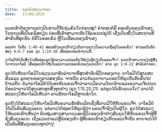```yaml
---
title:  ຄອບຄົວຕ້ອງມາກ່ອນ
date:   17/06/2019
---
```


ພວກເຮົາຕ້ອງການແບ່ງປັນຂ່າວດີກັບກຸ່ມຄົນໃດກ່ອນໝູ່? ຄຳຕອບກໍ່ຄື ຄອບຄົວຂອງເຮົາເອງ. ໃນຖານະທີ່ເປັນຄຣິສຕຽນ ບ່ອນທີ່ເຮົາສາມາດຮັບໃຊ້ພຣະເຢຊູໄດ້ ເຊິ່ງເປັນໜຶ່ງໃນສະຖານທີສຳຄັນທີ່ສຸດນັ້ນ ກໍ່ຄືໃນຄອບຄົວ ຫຼືໃນເຮືອນຂອງເຮົາເອງ

`ພຣະທຳ ໂຢຮັນ 1:40-42 ສອນຫຍັງພວກເຮົາກ່ຽວກັບການແບ່ງປັນຄວາມເຊື່ອຢູ່ໃນຄອບຄົວ? ອ່ານພະບັນຍັດສອງ 6:6.7 ແລະ ຣຸດ 1:14-18 ເພື່ອຊ່ອຍຕອບຄຳຖາມນີ້.`

`ນາໂອມີໄດ້ເຮັດສິ່ງໃດເພື່ອຊ່ອຍລູກໄພ້ຂອງລາວແຕ່ລະຄົນໃຫ້ຮຽນຮູ້ກ່ຽວກັບພຣະເຈົ້າ? ພວກເຮົາສາມາດຮຽນຮູ້ສິ່ງໃດຈາກນາໂອມິ ເພື່ອຊ່ອຍເຮົາໃຫ້ເປັນພະຍານແກ່ຄອບຄົວຂອງພວກເຮົາ? ອ່ານ ຣຸດ 1:8-22 ສຳລັບຄຳຕອບ.`

ຣຸດໄດ້ເຫັນນາໂອມິໃນຊ່ວງເວລາອັນລຳບາກທີ່ສຸດສຳລັບຊີວິດຂອງລາວ. ນາໂອມີໄດ້ສູນເສຍຜົວແລະ ລູກຊາຍຂອງລາວສອງຄົນ. ຈາກນັ້ນ ລາວກໍ່ພະຍາຍາມບອກໃຫ້ຣຸດນັ້ນກັບຄືນໄປບ້ານເກີດ. ຕໍ່ມານາໂອມີກໍໄດ້ບອກກັບພຣະເຈົ້າວ່າລາວມີຄວາມໂກດຮ້າຍແລະຄວາມເຈັບປວດ ຍ້ອນວ່າລາວໄດ້ສູນເສຍທຸກສິ່ງທຸກຢ່າງ (ຣຸດ 1:15,20,21). ແຕ່ຣຸດໄດ້ເຮັດແນວໃດ? ລາວໄດ້ສະແດງໃຫ້ນາໂອມີເຫັນວ່າ ລາວຮັກນາໂອມີຫຼາຍຊ່ຳໃດ.

ຣຸດຍັງໄດ້ສະແດງໃຫ້ນາໂອມີເຫັນຄວາມຮັກອັນເລິກເຊິ່ງທີ່ລາວມີໃຫ້ກັບພຣະເຈົ້າ. ນາໂອມິບໍ່ໄດ້ເປັນຄົນສົມບູນແບບ. ແຕ່ລາວໄດ້ຊ່ອຍໃຫ້ຣຸດຮູ້ວ່າ ພຣະເຈົ້າຊົງເປັນຜູ້ໃດ. ຣຸດໄດ້ສະແດງໃຫ້ພວກເຮົາເຫັນວ່າ ຄົນໜຸ່ມສາວສາມາດມອບຊີວິດຂອງເຂົາຢ່າງສົມບູນໃຫ້ກັບພຣະເຈົ້າຜູ້ທີ່ຊົງສົມບູນແບບ. ເຖິງແມ່ນວ່າແມ່ຫຼືພໍ່ຂອງເຂົາ ຜູ້ທີ່ບອກເຂົາກ່ຽວກັບພຣະເຈົ້ານັ້ນ ອາດຈະບໍ່ໄດ້ເປັນຄົນທີ່ສົມບູນແບບທຸກຢ່າງ!
